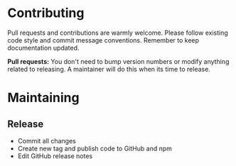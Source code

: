 # Contributing

Pull requests and contributions are warmly welcome.
Please follow existing code style and commit message conventions.
Remember to keep documentation updated.

**Pull requests:** You don't need to bump version numbers or modify anything
related to releasing. A maintainer will do this when its time to release.

# Maintaining

## Release

* Commit all changes
* Create new tag and publish code to GitHub and npm
* Edit GitHub release notes

